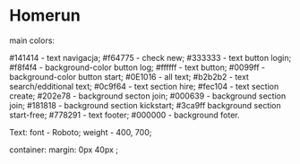 # Homerun

main colors:

#141414 - text navigacja; 
#f64775 - check new;
#333333 - text button login;
#f8f4f4 - background-color button log;
#ffffff - text button;
#0099ff - background-color button start;
#0E1016 - all text;
#b2b2b2 - text search/edditional text;
#0c9f64 - text section hire;
#fec104 - text section create;
#202e78 - background secton join;
#000639 - background section join;
#181818 - background section kickstart;
#3ca9ff background section start-free;
#778291 - text footer;
#000000 - background foter.


Text:
font - Roboto;
weight - 400, 700;

container: margin: 0px 40px ;
